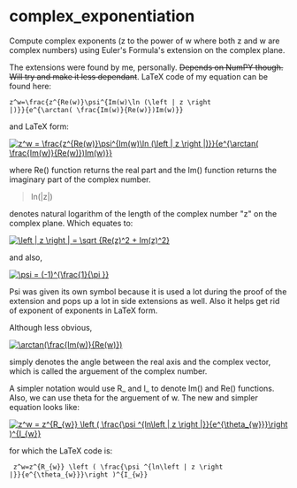 # complex_exponentiation
Compute complex exponents (z to the power of w where both z and w are complex numbers) using Euler's Formula's extension on the complex plane.

The extensions were found by me, personally. <del>Depends on NumPY though. Will try and make it less dependant</del>. LaTeX code of my equation can be found here:

<code>z^w=\frac{z^{Re(w)}\psi^{Im(w)\ln (\left | z \right |)}}{e^{\arctan( \frac{Im(w)}{Re(w)})Im(w)}}</code>

and LaTeX form:

<a href="https://www.codecogs.com/eqnedit.php?latex=z^w&space;=&space;\frac{z^{Re(w)}\psi^{Im(w)\ln&space;(\left&space;|&space;z&space;\right&space;|)}}{e^{\arctan(&space;\frac{Im(w)}{Re(w)})Im(w)}}" target="_blank"><img src="https://latex.codecogs.com/gif.latex?z^w&space;=&space;\frac{z^{Re(w)}\psi^{Im(w)\ln&space;(\left&space;|&space;z&space;\right&space;|)}}{e^{\arctan(&space;\frac{Im(w)}{Re(w)})Im(w)}}" title="z^w = \frac{z^{Re(w)}\psi^{Im(w)\ln (\left | z \right |)}}{e^{\arctan( \frac{Im(w)}{Re(w)})Im(w)}}" /></a>

where Re() function returns the real part and the Im() function returns the imaginary part of the complex number.

<blockquote> ln(|z|) </blockquote> 

denotes natural logarithm of the length of the complex number "z" on the complex plane. Which equates to: 

<a href="https://www.codecogs.com/eqnedit.php?latex=\left&space;|&space;z&space;\right&space;|&space;=&space;\sqrt&space;{Re(z)^2&space;&plus;&space;Im(z)^2}" target="_blank"><img src="https://latex.codecogs.com/gif.latex?\left&space;|&space;z&space;\right&space;|&space;=&space;\sqrt&space;{Re(z)^2&space;&plus;&space;Im(z)^2}" title="\left | z \right | = \sqrt {Re(z)^2 + Im(z)^2}" /></a>

and also,

<a href="https://www.codecogs.com/eqnedit.php?latex=\psi&space;=&space;(-1)^{\frac{1}{\pi&space;}}" target="_blank"><img src="https://latex.codecogs.com/gif.latex?\psi&space;=&space;(-1)^{\frac{1}{\pi&space;}}" title="\psi = (-1)^{\frac{1}{\pi }}" /></a>

Psi was given its own symbol because it is used a lot during the proof of the extension and pops up a lot in side extensions as well. Also it helps get rid of exponent of exponents in LaTeX form.

Although less obvious, 

<a href="https://www.codecogs.com/eqnedit.php?latex=\arctan(\frac{Im(w)}{Re(w)})" target="_blank"><img src="https://latex.codecogs.com/gif.latex?\arctan(\frac{Im(w)}{Re(w)})" title="\arctan(\frac{Im(w)}{Re(w)})" /></a>

simply denotes the angle between the real axis and the complex vector, which is called the arguement of the complex number.

A simpler notation would use R_ and I_ to denote Im() and Re() functions. Also, we can use theta for the arguement of w. The new and simpler equation looks like:

<a href="https://www.codecogs.com/eqnedit.php?latex=z^w&space;=&space;z^{R_{w}}&space;\left&space;(&space;\frac{\psi&space;^{ln\left&space;|&space;z&space;\right&space;|}}{e^{\theta_{w}}}\right&space;)^{I_{w}}" target="_blank"><img src="https://latex.codecogs.com/gif.latex?z^w&space;=&space;z^{R_{w}}&space;\left&space;(&space;\frac{\psi&space;^{ln\left&space;|&space;z&space;\right&space;|}}{e^{\theta_{w}}}\right&space;)^{I_{w}}" title="z^w = z^{R_{w}} \left ( \frac{\psi ^{ln\left | z \right |}}{e^{\theta_{w}}}\right )^{I_{w}}" /></a>

for which the LaTeX code is:

<code> z^w=z^{R_{w}} \left ( \frac{\psi ^{ln\left | z \right |}}{e^{\theta_{w}}}\right )^{I_{w}} </code>

